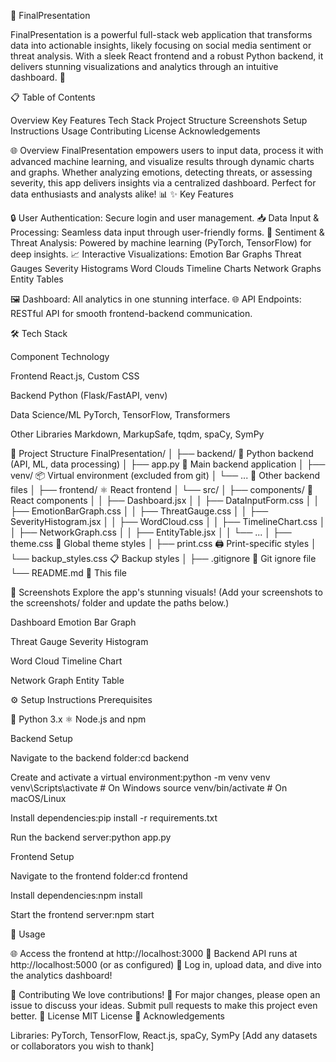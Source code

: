 🌟 FinalPresentation

FinalPresentation is a powerful full-stack web application that transforms data into actionable insights, likely focusing on social media sentiment or threat analysis. With a sleek React frontend and a robust Python backend, it delivers stunning visualizations and analytics through an intuitive dashboard. 🚀

📋 Table of Contents

Overview
Key Features
Tech Stack
Project Structure
Screenshots
Setup Instructions
Usage
Contributing
License
Acknowledgements

🌐 Overview
FinalPresentation empowers users to input data, process it with advanced machine learning, and visualize results through dynamic charts and graphs. Whether analyzing emotions, detecting threats, or assessing severity, this app delivers insights via a centralized dashboard. Perfect for data enthusiasts and analysts alike! 📊
✨ Key Features

🔒 User Authentication: Secure login and user management.
📥 Data Input & Processing: Seamless data input through user-friendly forms.
🧠 Sentiment & Threat Analysis: Powered by machine learning (PyTorch, TensorFlow) for deep insights.
📈 Interactive Visualizations:
Emotion Bar Graphs
Threat Gauges
Severity Histograms
Word Clouds
Timeline Charts
Network Graphs
Entity Tables


🖼️ Dashboard: All analytics in one stunning interface.
🌐 API Endpoints: RESTful API for smooth frontend-backend communication.

🛠️ Tech Stack



Component
Technology



Frontend
React.js, Custom CSS


Backend
Python (Flask/FastAPI, venv)


Data Science/ML
PyTorch, TensorFlow, Transformers


Other Libraries
Markdown, MarkupSafe, tqdm, spaCy, SymPy


📂 Project Structure
FinalPresentation/
│
├── backend/                    🐍 Python backend (API, ML, data processing)
│   ├── app.py                  🚀 Main backend application
│   ├── venv/                   📦 Virtual environment (excluded from git)
│   └── ...                     📄 Other backend files
│
├── frontend/                   ⚛️ React frontend
│   └── src/
│       ├── components/         🧩 React components
│       │   ├── Dashboard.jsx
│       │   ├── DataInputForm.css
│       │   ├── EmotionBarGraph.css
│       │   ├── ThreatGauge.css
│       │   ├── SeverityHistogram.jsx
│       │   ├── WordCloud.css
│       │   ├── TimelineChart.css
│       │   ├── NetworkGraph.css
│       │   ├── EntityTable.jsx
│       │   └── ...
│       ├── theme.css           🎨 Global theme styles
│       ├── print.css           🖨️ Print-specific styles
│       └── backup_styles.css   📋 Backup styles
│
├── .gitignore                  🙈 Git ignore file
└── README.md                   📖 This file

📸 Screenshots
Explore the app's stunning visuals! (Add your screenshots to the screenshots/ folder and update the paths below.)



Dashboard
Emotion Bar Graph










Threat Gauge
Severity Histogram










Word Cloud
Timeline Chart










Network Graph
Entity Table







⚙️ Setup Instructions
Prerequisites

🐍 Python 3.x
⚛️ Node.js and npm

Backend Setup

Navigate to the backend folder:cd backend


Create and activate a virtual environment:python -m venv venv
venv\Scripts\activate  # On Windows
source venv/bin/activate  # On macOS/Linux


Install dependencies:pip install -r requirements.txt


Run the backend server:python app.py



Frontend Setup

Navigate to the frontend folder:cd frontend


Install dependencies:npm install


Start the frontend server:npm start



🚀 Usage

🌐 Access the frontend at http://localhost:3000
🔌 Backend API runs at http://localhost:5000 (or as configured)
🔑 Log in, upload data, and dive into the analytics dashboard!

🤝 Contributing
We love contributions! 🙌 For major changes, please open an issue to discuss your ideas. Submit pull requests to make this project even better.
📜 License
MIT License
🙏 Acknowledgements

Libraries: PyTorch, TensorFlow, React.js, spaCy, SymPy
[Add any datasets or collaborators you wish to thank]

